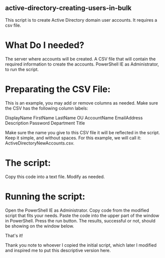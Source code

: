 ## active-directory-creating-users-in-bulk ##
This script is to create Active Directory domain user accounts. It requires a csv file.


# What Do I needed? ##
The server where accounts will be created. 
A CSV file that will contain the required information to create the accounts.
PowerShell IE as Administrator, to run the script.


# Preparating the CSV File: #
This is an example, you may add or remove columns as needed.
Make sure the CSV has the following column labels:

DisplayName
FirstName
LastName
OU
AccountName
EmailAddress
Description
Password
Department
Title

Make sure the name you give to this CSV file it will be reflected in the script. Keep it simple, and without spaces.
For this example, we will call it: ActiveDirectoryNewAccounts.csv.

# The script: #
Copy this code into a text file. 
Modify as needed.

# Running the script: #
Open the PowerShell IE as Administrator.
Copy code from the modified script that fits your needs.
Paste the code into the upper part of the window in PowerShell.
Press the run button.
The results, successful or not, should be showing on the window below.

That's it!

Thank you note to whoever I copied the initial script, which later I modified and inspired me to put this descriptive version here.
